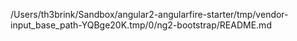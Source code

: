 /Users/th3brink/Sandbox/angular2-angularfire-starter/tmp/vendor-input_base_path-YQBge20K.tmp/0/ng2-bootstrap/README.md
